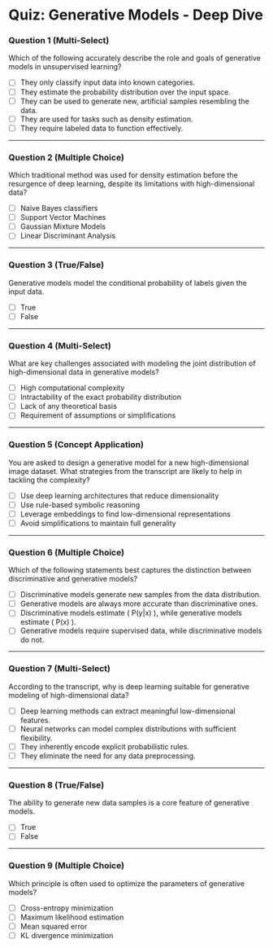 # Quiz: Generative Models - Deep Dive

### Question 1 (Multi-Select)
Which of the following accurately describe the role and goals of generative models in unsupervised learning?

- [ ] They only classify input data into known categories.
- [ ] They estimate the probability distribution over the input space.
- [ ] They can be used to generate new, artificial samples resembling the data.
- [ ] They are used for tasks such as density estimation.
- [ ] They require labeled data to function effectively.

---

### Question 2 (Multiple Choice)
Which traditional method was used for density estimation before the resurgence of deep learning, despite its limitations with high-dimensional data?

- [ ] Naive Bayes classifiers
- [ ] Support Vector Machines
- [ ] Gaussian Mixture Models
- [ ] Linear Discriminant Analysis

---

### Question 3 (True/False)
Generative models model the conditional probability of labels given the input data.

- [ ] True
- [ ] False

---

### Question 4 (Multi-Select)
What are key challenges associated with modeling the joint distribution of high-dimensional data in generative models?

- [ ] High computational complexity
- [ ] Intractability of the exact probability distribution
- [ ] Lack of any theoretical basis
- [ ] Requirement of assumptions or simplifications

---

### Question 5 (Concept Application)
You are asked to design a generative model for a new high-dimensional image dataset. What strategies from the transcript are likely to help in tackling the complexity?

- [ ] Use deep learning architectures that reduce dimensionality
- [ ] Use rule-based symbolic reasoning
- [ ] Leverage embeddings to find low-dimensional representations
- [ ] Avoid simplifications to maintain full generality

---

### Question 6 (Multiple Choice)
Which of the following statements best captures the distinction between discriminative and generative models?

- [ ] Discriminative models generate new samples from the data distribution.
- [ ] Generative models are always more accurate than discriminative ones.
- [ ] Discriminative models estimate \( P(y|x) \), while generative models estimate \( P(x) \).
- [ ] Generative models require supervised data, while discriminative models do not.

---

### Question 7 (Multi-Select)
According to the transcript, why is deep learning suitable for generative modeling of high-dimensional data?

- [ ] Deep learning methods can extract meaningful low-dimensional features.
- [ ] Neural networks can model complex distributions with sufficient flexibility.
- [ ] They inherently encode explicit probabilistic rules.
- [ ] They eliminate the need for any data preprocessing.

---

### Question 8 (True/False)
The ability to generate new data samples is a core feature of generative models.

- [ ] True
- [ ] False

---

### Question 9 (Multiple Choice)
Which principle is often used to optimize the parameters of generative models?

- [ ] Cross-entropy minimization
- [ ] Maximum likelihood estimation
- [ ] Mean squared error
- [ ] KL divergence minimization
